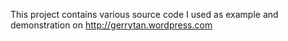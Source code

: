 This project contains various source code I used as example and demonstration on http://gerrytan.wordpress.com